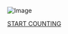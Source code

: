 



![Image](https://i.imgur.com/XvIMy36.png)


[START COUNTING](https://comerbdavid.github.io/project-1-assessment/)
